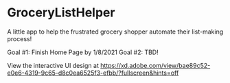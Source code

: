 # GroceryListHelper
A little app to help the frustrated grocery shopper automate their list-making process!

Goal #1: Finish Home Page by 1/8/2021
Goal #2: TBD!


View the interactive UI design at https://xd.adobe.com/view/bae89c52-e0e6-4319-9c65-d8c0ea6525f3-efbb/?fullscreen&hints=off
